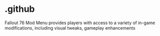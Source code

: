 # .github
Fallout 76 Mod Menu provides players with access to a variety of in-game modifications, including visual tweaks, gameplay enhancements
